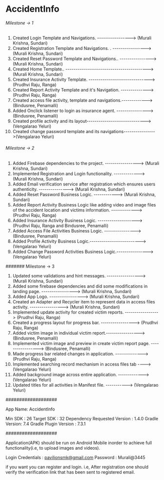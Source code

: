 # AccidentInfo

###### Milestone -> 1
1. Created Login Template and Navigations.           -----------------> (Murali Krishna, Sundari)
2. Created Registration Template and Navigations. .  -----------------> (Murali Krishna, Sundari)
3. Created Reset Password Template and Navigations..  ----------------> (Murali Krishna, Sundari)
4. Created Home Template..  ------------------------------------------> (Murali Krishna, Sundari)
5. Created Insurance Activity Template. -------------------------------> (Prudhvi Raju, Ranga)
6. Created Report Activity Template and it's Navigation. --------------> (Prudhvi Raju, Ranga)
7. Created access file activity, template and navigations.-------------> (Bindusree, Penamalli)
8. Added Onclick listener to login as insurance agent. ----------------> (Bindusree, Penamalli)
9. Created profile activity and its layout------------------------------>(Vengalarao Yeluri)
10. Created change password template and its navigations---------------->(Vengalarao Yeluri)


###### Milestone -> 2
1. Added Firebase dependencies to the project.   -----------------> (Murali Krishna, Sundari)
2. Implemented Registration and Login functionality. -------------> (Murali Krishna, Sundari)
3. Added Email verification service after registration 
   which ensures users authenticity.               ---------------> (Murali Krishna, Sundari)
4. Added Reset Password Business Logic.               ------------> (Murali Krishna, Sundari)
5. Added Report Activity Business Logic like adding
   video and image files of the accident location and
   victims information.                              -------------> (Prudhvi Raju, Ranga)
6. Added Insurance Activity Business Logic.   --------------------> (Prudhvi Raju, Ranga and Bindusree, Penamalli)
7. Added Access File Activities Business Logic. ---------------->   (Bindusree, Penamalli)
8. Added Profile Activity Business Logic.-------------------------->(Vengalarao Yeluri)
9. Added Change Password Activities Business Logic.---------------->(Vengalarao Yeluri)


####### Milestone -> 3
1. Updated some validations and hint messages.    -----------------> (Murali Krishna, Sundari)
2. Added some firebase dependencies and did
   some modifications in landing page.            -----------------> (Murali Krishna, Sundari)
3. Added App Logo.                                -----------------> (Murali Krishna, Sundari)
4. Created an Adapter and Recycler item to 
   represent data in access files activity.       -----------------> (Murali Krishna, Sundari)
5. Implemented update activity for created
   victim reports.                                -----------------> (Prudhvi Raju, Ranga)
6. Created a progress layout for progress bar.    -----------------> (Prudhvi Raju, Ranga)
7. Added victim image in individual victim report.-----------------> (Bindusree, Penamalli)
8. Implemented victim image and preview in create
   victim report page.                            -----------------> (Bindusree, Penamalli)
9. Made progress bar related changes in application. --------------> (Prudhvi Raju, Ranga)
10. Implemented searching record mechanism in access files tab ----> (Vengalarao Yeluri)
11. Added background image across entire application. -------------> (Vengalarao Yeluri)
12. Updated titles for all activities in Manifest file. -----------> (Vengalarao Yeluri)


###################

App Name: AccidentInfo

Min SDK    : 26
Target SDK : 32
Dependency Requested Version : 1.4.0
Gradle Version: 7.4
Gradle Plugin Version : 7.3.1

###################

Application(APK) should be run on Android Mobile inorder to achieve full functionality(i.e, to upload images and videos).

Login Credentials : pavilionsmk@gmail.com
Password : Murali@3445

if you want you can register and login.
i.e, After registration one should verify the verification link that has been sent to registered email.



